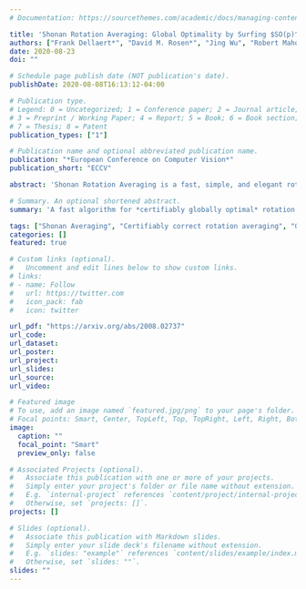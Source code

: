 ```yaml
---
# Documentation: https://sourcethemes.com/academic/docs/managing-content/

title: 'Shonan Rotation Averaging: Global Optimality by Surfing $SO(p)^n$'
authors: ["Frank Dellaert*", "David M. Rosen*", "Jing Wu", "Robert Mahony", "Luca Carlone"]
date: 2020-08-23
doi: ""

# Schedule page publish date (NOT publication's date).
publishDate: 2020-08-08T16:13:12-04:00

# Publication type.
# Legend: 0 = Uncategorized; 1 = Conference paper; 2 = Journal article;
# 3 = Preprint / Working Paper; 4 = Report; 5 = Book; 6 = Book section;
# 7 = Thesis; 8 = Patent
publication_types: ["1"]

# Publication name and optional abbreviated publication name.
publication: "*European Conference on Computer Vision*"
publication_short: "ECCV"

abstract: 'Shonan Rotation Averaging is a fast, simple, and elegant rotation averaging algorithm that is guaranteed to recover globally optimal solutions under mild assumptions on the measurement noise. Our method employs semidefinite relaxation  to recover provably globally optimal solutions of the rotation averaging problem. In contrast to prior work, we show how to solve large-scale instances of these relaxations using manifold optimization on (only slightly) higher-dimensional rotation manifolds, re-using existing high-performance (but local) structure-from-motion pipelines. Our method thus preserves the speed and scalability of current SFM methods, while recovering globally optimal solutions. <p><span style="color:red">Spotlight talk (top 5%)</span></p>'

# Summary. An optional shortened abstract.
summary: 'A fast algorithm for *certifiably globally optimal* rotation averaging  </br><span style="color:red">ECCV spotlight talk (top 5%)</span>'

tags: ["Shonan Averaging", "Certifiably correct rotation averaging", "Global optimization", "Riemannian optimization", "Semidefinite programming", "Convex relaxation"]
categories: []
featured: true

# Custom links (optional).
#   Uncomment and edit lines below to show custom links.
# links:
# - name: Follow
#   url: https://twitter.com
#   icon_pack: fab
#   icon: twitter

url_pdf: "https://arxiv.org/abs/2008.02737"
url_code:
url_dataset:
url_poster:
url_project:
url_slides:
url_source:
url_video:

# Featured image
# To use, add an image named `featured.jpg/png` to your page's folder. 
# Focal points: Smart, Center, TopLeft, Top, TopRight, Left, Right, BottomLeft, Bottom, BottomRight.
image:
  caption: ""
  focal_point: "Smart"
  preview_only: false

# Associated Projects (optional).
#   Associate this publication with one or more of your projects.
#   Simply enter your project's folder or file name without extension.
#   E.g. `internal-project` references `content/project/internal-project/index.md`.
#   Otherwise, set `projects: []`.
projects: []

# Slides (optional).
#   Associate this publication with Markdown slides.
#   Simply enter your slide deck's filename without extension.
#   E.g. `slides: "example"` references `content/slides/example/index.md`.
#   Otherwise, set `slides: ""`.
slides: ""
---
```

